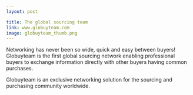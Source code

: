 ```yaml
---
layout: post

title: The global sourcing team
link: www.globuyteam.com
image: globuyteam_thumb.png
---
```


Networking has never been so wide, quick and easy between buyers! Globuyteam is the first global sourcing network enabling professional buyers to exchange information directly with other buyers having common purchases.

Globuyteam is an exclusive networking solution for the sourcing and purchasing community worldwide.
